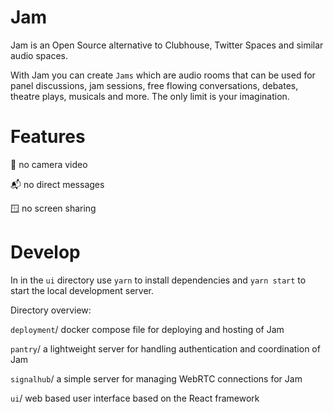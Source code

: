 # Jam

Jam is an Open Source alternative to Clubhouse, Twitter Spaces and similar audio spaces.

With Jam you can create `Jams` which are audio rooms that can be used for panel discussions, jam sessions, free flowing conversations, debates, theatre plays, musicals and more. The only limit is your imagination.

# Features

🙈 no camera video

📬 no direct messages

🪟 no screen sharing

# Develop

In in the `ui` directory use `yarn` to install dependencies and `yarn start` to start the local development server.

Directory overview:

`deployment`/ docker compose file for deploying and hosting of Jam

`pantry`/ a lightweight server for handling authentication and coordination of Jam

`signalhub`/ a simple server for managing WebRTC connections for Jam

`ui`/ web based user interface based on the React framework